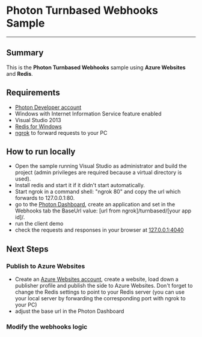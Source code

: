 # Photon Turnbased Webhooks Sample #
----------

## Summary ##

This is the **Photon Turnbased Webhooks** sample using **Azure Websites** and **Redis**.

## Requirements ##

- [Photon Developer account](https://dev-cloud.exitgames.com/)
- Windows with Internet Information Service feature enabled
- Visual Studio 2013
- [Redis for Windows](https://github.com/MSOpenTech/redis)
- [ngrok](https://ngrok.com/) to forward requests to your PC

## How to run locally ##

- Open the sample running Visual Studio as administrator and build the project (admin privileges are required because a virtual directory is used).
- Install redis and start it if it didn't start automatically. 
- Start ngrok in a command shell: "ngrok 80" and copy the url which forwards to 127.0.0.1:80.
- go to the [Photon Dashboard](https://dev-cloud.exitgames.com/en/Turnbased/Dashboard), create an application and set in the Webhooks tab the BaseUrl value: [url from ngrok]/turnbased/[your app id]/.
- run the client demo
- check the requests and responses in your browser at [127.0.0.1:4040](http://127.0.0.1:4040)

## Next Steps ##

### Publish to Azure Websites ###

- Create an [Azure Websites account](http://www.windowsazure.com/en-us/services/web-sites/), create a website, load down a publisher profile and publish the side to Azure Websites. Don't forget to change the Redis settings to point to your Redis server (you can use your local server by forwarding the corresponding port with ngrok to your PC)
- adjust the base url in the Photon Dashboard

### Modify the webhooks logic ###